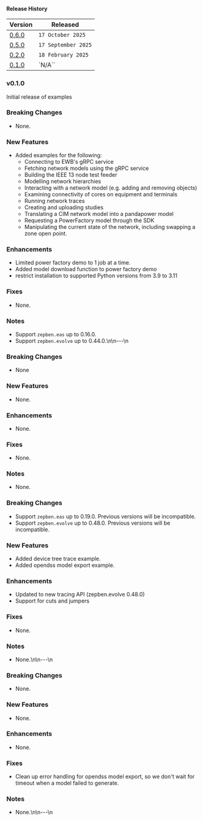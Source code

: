 #### Release History

| Version        | Released            |
|----------------|---------------------|
|[0.6.0](#060)| `17 October 2025` |
|[0.5.0](#050)| `17 September 2025` |
|[0.2.0](#v020)| `18 February 2025` |
| [0.1.0](#v010) | `N/A``              |

### v0.1.0

Initial release of examples
### Breaking Changes
* None.

### New Features
* Added examples for the following:
  * Connecting to EWB's gRPC service
  * Fetching network models using the gRPC service
  * Building the IEEE 13 node test feeder
  * Modelling network hierarchies
  * Interacting with a network model (e.g. adding and removing objects)
  * Examining connectivity of cores on equipment and terminals
  * Running network traces
  * Creating and uploading studies
  * Translating a CIM network model into a pandapower model
  * Requesting a PowerFactory model through the SDK
  * Manipulating the current state of the network, including swapping a zone open point.

### Enhancements
* Limited power factory demo to 1 job at a time.
* Added model download function to power factory demo
* restrict installation to supported Python versions from 3.9 to 3.11

### Fixes
* None.

### Notes
* Support `zepben.eas` up to 0.16.0.
* Support `zepben.evolve` up to 0.44.0.\n\n---\n
### Breaking Changes
* None

### New Features
* None.

### Enhancements
* None.

### Fixes
* None.

### Notes
* None.

### Breaking Changes
* Support `zepben.eas` up to 0.19.0. Previous versions will be incompatible.
* Support `zepben.evolve` up to 0.48.0. Previous versions will be incompatible.

### New Features
* Added device tree trace example.
* Added opendss model export example.

### Enhancements
* Updated to new tracing API (zepben.evolve 0.48.0)
* Support for cuts and jumpers

### Fixes
* None.

### Notes
* None.\n\n---\n
### Breaking Changes
* None.

### New Features
* None.

### Enhancements
* None.

### Fixes
* Clean up error handling for opendss model export, so we don't wait for timeout when a model failed to generate.

### Notes
* None.\n\n---\n
